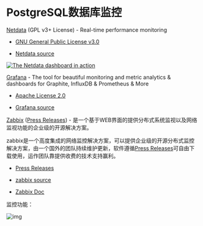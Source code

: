 # PostgreSQL数据库监控



[Netdata](https://www.netdata.cloud/) (GPL v3+ License) - Real-time performance monitoring

- [GNU General Public License v3.0](https://github.com/netdata/netdata/blob/master/LICENSE)

- [Netdata source](https://github.com/netdata/netdata)

[![The Netdata dashboard in action](https://user-images.githubusercontent.com/1153921/70638670-85dd5080-1bf6-11ea-893e-94400f445574.gif)](https://user-images.githubusercontent.com/1153921/70638670-85dd5080-1bf6-11ea-893e-94400f445574.gif)



[Grafana](https://grafana.com/) -  The tool for beautiful monitoring and metric analytics & dashboards for Graphite, InfluxDB & Prometheus & More

- [Apache License 2.0](https://github.com/grafana/grafana/blob/master/LICENSE)

- [Grafana source](https://github.com/grafana/grafana)

  

[Zabbix](https://www.cnblogs.com/clsn/p/7885990.html) ([Press Releases](https://www.zabbix.com/pr)) - 是一个基于WEB界面的提供分布式系统监视以及网络监视功能的企业级的开源解决方案。

zabbix是一个高度集成的网络监控解决方案，可以提供企业级的开源分布式监控解决方案，由一个国外的团队持续维护更新，软件遵循[Press Releases](https://www.zabbix.com/pr)可自由下载使用，运作团队靠提供收费的技术支持赢利。

- [Press Releases](https://www.zabbix.com/pr)

- [zabbix source](https://github.com/zabbix/zabbix)

- [Zabbix Doc](https://www.cnblogs.com/clsn/p/7885990.html)   

 监控功能：

![img](https://images2017.cnblogs.com/blog/1190037/201711/1190037-20171123164550743-1527232078.png)











